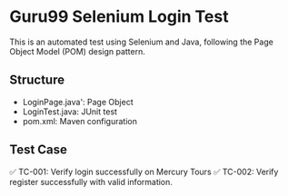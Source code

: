 # Guru99 Selenium Login Test
This is an automated test using Selenium and Java, following the Page Object Model (POM) design pattern.

## Structure
- LoginPage.java': Page Object
- LoginTest.java: JUnit test
- pom.xml: Maven configuration

## Test Case
✅ TC-001: Verify login successfully on Mercury Tours
✅ TC-002: Verify register successfully with valid information.